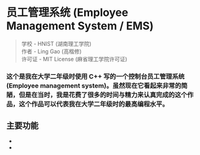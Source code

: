 # 员工管理系统 (Employee Management System / EMS)

> 学校 - HNIST (湖南理工学院)  
> 作者 - Ling Gao (高楷修)  
> 许可证 - MIT License (麻省理工学院许可证)

### 这个是我在大学二年级时使用 C++ 写的一个控制台员工管理系统 (Employee management system)。虽然现在它看起来非常的简陋，但是在当时，我是花费了很多的时间与精力来认真完成的这个作品，这个作品可以代表我在大学二年级时的最高编程水平。

## 主要功能
- 
- 

